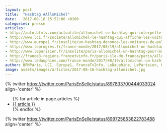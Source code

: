 ```yaml
---
layout: post
title:  "Hashtag #AlloMichel"
date:   2017-08-16 15:52:00 +0100
categories: presse
articles:
- http://auto.bfmtv.com/actualite/allomichel-ce-hashtag-qui-interpelle-le-prefet-contre-les-vehicules-de-police-mal-gares-a-paris-1238020.html
- http://www.lci.fr/societe/allomichel-le-hashtag-qui-affiche-les-voitures-de-police-mal-garee-2061760.html
- http://www.europe1.fr/insolite/un-hashtag-denonce-les-voitures-de-police-mal-garees-a-paris-3415217
- http://www.leprogres.fr/france-monde/2017/08/19/allomichel-un-hashtag-pour-denoncer-les-policiers-mal-gares
- http://www.leparisien.fr/insolite/paris-allomichel-un-hashtag-pour-moquer-les-voitures-de-police-mal-garees-19-08-2017-7201914.php
- http://france3-regions.francetvinfo.fr/paris-ile-de-france/paris/allomichel-riposte-cyclistes-au-prefet-police-twitter-1313877.html
- http://www.ledauphine.com/france-monde/2017/08/19/allomichel-un-hashtag-pour-denoncer-les-policiers-mal-gares
author: BFMParis, LCI, Europe1, FranceTvInfo, LeDauphine, LeParisien, LeProgrès
image: assets/images/articles/2017-08-16-hashtag-allomichel.jpg
---
```


{% twitter https://twitter.com/ParisEnSelle/status/897833700444033024 align='center' %}

<ul>
{% for article in page.articles %}
<li>
   <a href="{{ article }}" rel="nofollow">{{ article }}</a>
</li>
{% endfor %}
</ul>

{% twitter https://twitter.com/ParisEnSelle/status/899725853822783488 align='center' %}

